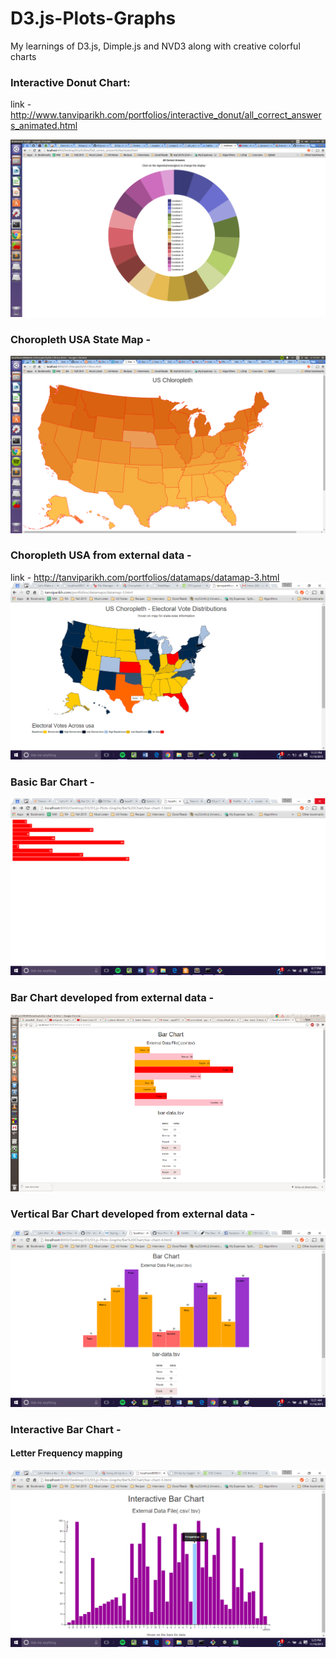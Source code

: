 # D3.js-Plots-Graphs
My learnings of D3.js, Dimple.js and NVD3 along with creative colorful charts


### Interactive Donut Chart:
link -  http://www.tanviparikh.com/portfolios/interactive_donut/all_correct_answers_animated.html 

![Alt text](https://github.com/tapa8728/D3.js-Plots-Graphs/blob/master/screenshots/donut.png "Interactive Donut")

### Choropleth USA State Map - 
![Alt text](https://github.com/tapa8728/D3.js-Plots-Graphs/blob/master/screenshots/Usa1.png "Choropleth USA")

### Choropleth USA from external data - 
link - http://tanviparikh.com/portfolios/datamaps/datamap-3.html 
![Alt text](https://github.com/tapa8728/D3.js-Plots-Graphs/blob/master/screenshots/datamap1.png "Choropleth USA")

### Basic Bar Chart - 
![Alt text](https://github.com/tapa8728/D3.js-Plots-Graphs/blob/master/screenshots/barchart1.png "Simple Bar 1")

### Bar Chart developed from external data - 
![Alt text](https://github.com/tapa8728/D3.js-Plots-Graphs/blob/master/screenshots/barchart3.png "Simple Bar 3")

### Vertical Bar Chart developed from external data - 
![Alt text](https://github.com/tapa8728/D3.js-Plots-Graphs/blob/master/screenshots/barchart4.png "Simple Bar 3")

### Interactive Bar Chart -
#### Letter Frequency mapping 
![Alt text](https://github.com/tapa8728/D3.js-Plots-Graphs/blob/master/screenshots/barchart5.png "Simple Bar 3")
